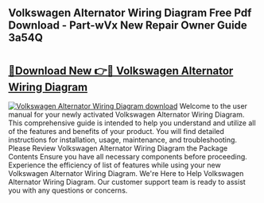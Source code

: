 ## Volkswagen Alternator Wiring Diagram Free Pdf Download - Part-wVx New Repair Owner Guide 3a54Q

# <h2><a href="http://dft31v.blite.top/?on=Volkswagen+Alternator+Wiring+Diagram">🔗Download New 👉🔴 Volkswagen Alternator Wiring Diagram</a></h2>

[![Volkswagen Alternator Wiring Diagram download](https://i.imgur.com/lujVjoI.png)](http://dft31v.blite.top/?on=Volkswagen+Alternator+Wiring+Diagram)
Welcome to the user manual for your newly activated Volkswagen Alternator Wiring Diagram. This comprehensive guide is intended to help you understand and utilize all of the features and benefits of your product. You will find detailed instructions for installation, usage, maintenance, and troubleshooting. Please Review Volkswagen Alternator Wiring Diagram the Package Contents Ensure you have all necessary components before proceeding. Experience the efficiency of list of features while using your new Volkswagen Alternator Wiring Diagram. We're Here to Help Volkswagen Alternator Wiring Diagram. Our customer support team is ready to assist you with any questions or concerns.
